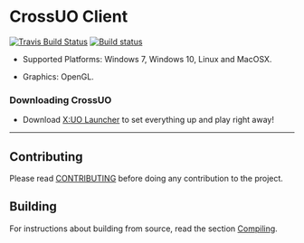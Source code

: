 # CrossUO Client

[![Travis Build Status](https://travis-ci.org/crossuo/crossuo.svg?branch=master)](https://travis-ci.org/crossuo/crossuo)
[![Build status](https://ci.appveyor.com/api/projects/status/gmkwveaysxb12uog?svg=true)](https://ci.appveyor.com/project/fungos/crossuo)

* Supported Platforms: Windows 7, Windows 10, Linux and MacOSX.

* Graphics: OpenGL.

### Downloading CrossUO

* Download [X:UO Launcher](https://github.com/crossuo/xuolauncher/releases) to set everything up and play right away!

--------------

## Contributing

Please read [CONTRIBUTING](docs/CONTRIBUTING.md) before doing any contribution to the project.

## Building

For instructions about building from source, read the section [Compiling](docs/CONTRIBUTING/Compiling.md).
